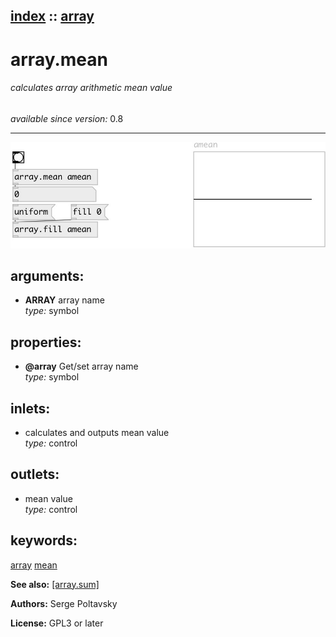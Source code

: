 [index](index.html) :: [array](category_array.html)
---

# array.mean

###### calculates array arithmetic mean value

*available since version:* 0.8

---




[![example](../examples/img/array.mean.jpg)](../examples/pd/array.mean.pd)



## arguments:

* **ARRAY**
array name<br>
_type:_ symbol<br>





## properties:

* **@array** 
Get/set array name<br>
_type:_ symbol<br>



## inlets:

* calculates and outputs mean value<br>
_type:_ control



## outlets:

* mean value<br>
_type:_ control



## keywords:

[array](keywords/array.html)
[mean](keywords/mean.html)



**See also:**
[\[array.sum\]](array.sum.html)




**Authors:** Serge Poltavsky




**License:** GPL3 or later





